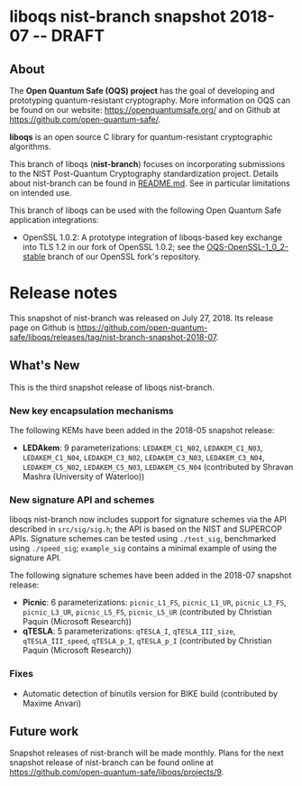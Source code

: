 liboqs nist-branch snapshot 2018-07 -- DRAFT
===================================

About
-----

The **Open Quantum Safe (OQS) project** has the goal of developing and prototyping quantum-resistant cryptography.  More information on OQS can be found on our website: https://openquantumsafe.org/ and on Github at https://github.com/open-quantum-safe/.  

**liboqs** is an open source C library for quantum-resistant cryptographic algorithms.  

This branch of liboqs (**nist-branch**) focuses on incorporating submissions to the NIST Post-Quantum Cryptography standardization project.  Details about nist-branch can be found in [README.md](https://github.com/open-quantum-safe/liboqs/blob/nist-branch/README.md).  See in particular limitations on intended use.

This branch of liboqs can be used with the following Open Quantum Safe application integrations:

- OpenSSL 1.0.2: A prototype integration of liboqs-based key exchange into TLS 1.2 in our fork of OpenSSL 1.0.2; see the [OQS-OpenSSL-1_0_2-stable](https://github.com/open-quantum-safe/openssl/tree/OQS-OpenSSL_1_0_2-stable) branch of our OpenSSL fork's repository.


Release notes
=============

This snapshot of nist-branch was released on July 27, 2018.  Its release page on Github is https://github.com/open-quantum-safe/liboqs/releases/tag/nist-branch-snapshot-2018-07.

What's New
----------

This is the third snapshot release of liboqs nist-branch.

### New key encapsulation mechanisms

The following KEMs have been added in the 2018-05 snapshot release:

- **LEDAkem**: 9 parameterizations: `LEDAKEM_C1_N02`, `LEDAKEM_C1_N03`, `LEDAKEM_C1_N04`, `LEDAKEM_C3_N02`, `LEDAKEM_C3_N03`, `LEDAKEM_C3_N04`, `LEDAKEM_C5_N02`, `LEDAKEM_C5_N03`, `LEDAKEM_C5_N04` (contributed by Shravan Mashra (University of Waterloo))

### New signature API and schemes

liboqs nist-branch now includes support for signature schemes via the API described in `src/sig/sig.h`; the API is based on the NIST and SUPERCOP APIs.  Signature schemes can be tested using `./test_sig`, benchmarked using `./speed_sig`; `example_sig` contains a minimal example of using the signature API.

The following signature schemes have been added in the 2018-07 snapshot release:

- **Picnic**: 6 parameterizations: `picnic_L1_FS`, `picnic_L1_UR`, `picnic_L3_FS`, `picnic_L3_UR`, `picnic_L5_FS`, `picnic_L5_UR` (contributed by Christian Paquin (Microsoft Research))
- **qTESLA**: 5 parameterizations: `qTESLA_I`, `qTESLA_III_size`, `qTESLA_III_speed`, `qTESLA_p_I`, `qTESLA_p_I` (contributed by Christian Paquin (Microsoft Research))

### Fixes

- Automatic detection of binutils version for BIKE build (contributed by Maxime Anvari)

Future work
-----------

Snapshot releases of nist-branch will be made monthly.  Plans for the next snapshot release of nist-branch can be found online at https://github.com/open-quantum-safe/liboqs/projects/9.
